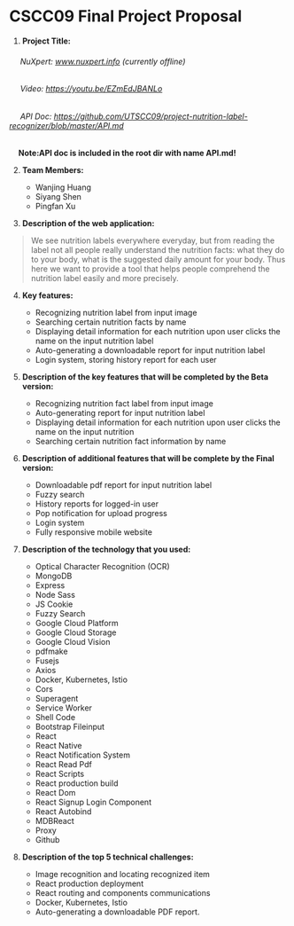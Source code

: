# CSCC09 Final Project Proposal

1. __Project Title:__
###### &nbsp;&nbsp;&nbsp;&nbsp;&nbsp;NuXpert: www.nuxpert.info (currently offline)
###### &nbsp;&nbsp;&nbsp;&nbsp;&nbsp;Video:  https://youtu.be/EZmEdJBANLo
###### &nbsp;&nbsp;&nbsp;&nbsp;&nbsp;API Doc:  https://github.com/UTSCC09/project-nutrition-label-recognizer/blob/master/API.md
**&nbsp;&nbsp;&nbsp;&nbsp;&nbsp;Note:API doc is included in the root dir with name API.md!**


2. __Team Members:__
   * Wanjing Huang
   * Siyang Shen
   * Pingfan Xu

3. __Description of the web application:__
>We see nutrition labels everywhere everyday, but from reading the label not all people really understand the nutrition facts: what they do to your body, what is the suggested daily amount for your body. Thus here we want to provide a tool that helps people comprehend the nutrition label easily and more precisely.

4. __Key features:__
    * Recognizing nutrition label from input image
    * Searching certain nutrition facts by name
    * Displaying detail information for each nutrition upon user clicks the name on the input nutrition label
    * Auto-generating a downloadable report for input nutrition label 
    * Login system, storing history report for each user

5. __Description of the key features that will be completed by the Beta version:__
    * Recognizing nutrition fact label from input image
    * Auto-generating report for input nutrition label 
    * Displaying detail information for each nutrition upon user clicks the name on the input nutrition 
    * Searching certain nutrition fact information by name

6. __Description of additional features that will be complete by the Final version:__
    * Downloadable pdf report for input nutrition label 
    * Fuzzy search
    * History reports for logged-in user
    * Pop notification for upload progress
    * Login system
    * Fully responsive mobile website

7. __Description of the technology that you used:__
    * Optical Character Recognition (OCR)
    * MongoDB
    * Express
    * Node Sass
    * JS Cookie
    * Fuzzy Search
    * Google Cloud Platform
    * Google Cloud Storage
    * Google Cloud Vision
    * pdfmake
    * Fusejs
    * Axios 
    * Docker, Kubernetes, Istio
    * Cors
    * Superagent
    * Service Worker
    * Shell Code
    * Bootstrap Fileinput
    * React
    * React Native
    * React Notification System
    * React Read Pdf
    * React Scripts
    * React production build
    * React Dom
    * React Signup Login Component
    * React Autobind
    * MDBReact
    * Proxy
    * Github
    


8. __Description of the top 5 technical challenges:__
    * Image recognition and locating recognized item
    * React production deployment
    * React routing and components communications
    * Docker, Kubernetes, Istio
    * Auto-generating a downloadable PDF report.




